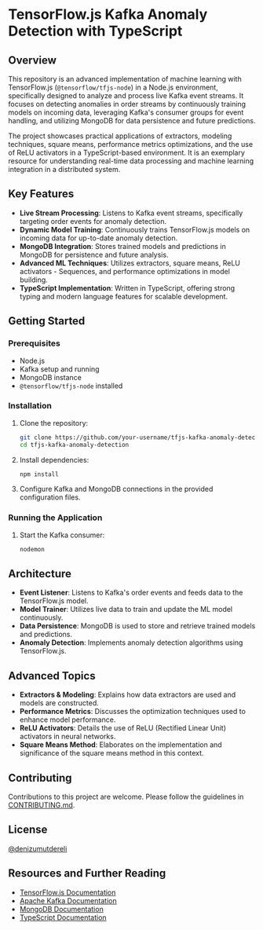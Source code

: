 # TensorFlow.js Kafka Anomaly Detection with TypeScript

## Overview

This repository is an advanced implementation of machine learning with TensorFlow.js (`@tensorflow/tfjs-node`) in a Node.js environment, specifically designed to analyze and process live Kafka event streams. It focuses on detecting anomalies in order streams by continuously training models on incoming data, leveraging Kafka's consumer groups for event handling, and utilizing MongoDB for data persistence and future predictions.

The project showcases practical applications of extractors, modeling techniques, square means, performance metrics optimizations, and the use of ReLU activators in a TypeScript-based environment. It is an exemplary resource for understanding real-time data processing and machine learning integration in a distributed system.

## Key Features

- **Live Stream Processing**: Listens to Kafka event streams, specifically targeting order events for anomaly detection.
- **Dynamic Model Training**: Continuously trains TensorFlow.js models on incoming data for up-to-date anomaly detection.
- **MongoDB Integration**: Stores trained models and predictions in MongoDB for persistence and future analysis.
- **Advanced ML Techniques**: Utilizes extractors, square means, ReLU activators - Sequences, and performance optimizations in model building.
- **TypeScript Implementation**: Written in TypeScript, offering strong typing and modern language features for scalable development.

## Getting Started

### Prerequisites

- Node.js
- Kafka setup and running
- MongoDB instance
- `@tensorflow/tfjs-node` installed

### Installation

1. Clone the repository:
   ```bash
   git clone https://github.com/your-username/tfjs-kafka-anomaly-detection.git
   cd tfjs-kafka-anomaly-detection
   ```

2. Install dependencies:
   ```bash
   npm install
   ```

3. Configure Kafka and MongoDB connections in the provided configuration files.

### Running the Application

1. Start the Kafka consumer:
   ```bash
   nodemon
   ```

## Architecture

- **Event Listener**: Listens to Kafka's order events and feeds data to the TensorFlow.js model.
- **Model Trainer**: Utilizes live data to train and update the ML model continuously.
- **Data Persistence**: MongoDB is used to store and retrieve trained models and predictions.
- **Anomaly Detection**: Implements anomaly detection algorithms using TensorFlow.js.

## Advanced Topics

- **Extractors & Modeling**: Explains how data extractors are used and models are constructed.
- **Performance Metrics**: Discusses the optimization techniques used to enhance model performance.
- **ReLU Activators**: Details the use of ReLU (Rectified Linear Unit) activators in neural networks.
- **Square Means Method**: Elaborates on the implementation and significance of the square means method in this context.

## Contributing

Contributions to this project are welcome. Please follow the guidelines in [CONTRIBUTING.md](CONTRIBUTING.md).

## License

[@denizumutdereli](https://www.linkedin.com/in/denizumutdereli)

## Resources and Further Reading

- [TensorFlow.js Documentation](https://www.tensorflow.org/js)
- [Apache Kafka Documentation](https://kafka.apache.org/documentation/)
- [MongoDB Documentation](https://docs.mongodb.com/)
- [TypeScript Documentation](https://www.typescriptlang.org/docs/)
